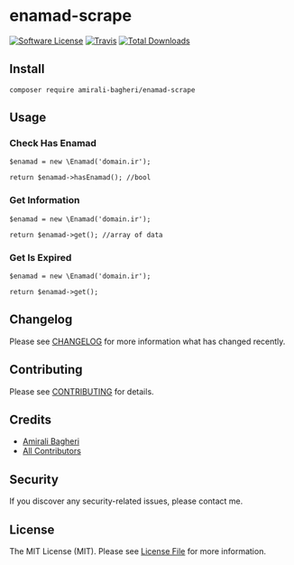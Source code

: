 # enamad-scrape

[![Software License](https://img.shields.io/badge/license-MIT-brightgreen.svg?style=flat-square)](LICENSE.md)
[![Travis](https://img.shields.io/travis/amirali-bagheri/enamad-scrape.svg?style=flat-square)]()
[![Total Downloads](https://img.shields.io/packagist/dt/amirali-bagheri/enamad-scrape.svg?style=flat-square)](https://packagist.org/packages/amirali-bagheri/enamad-scrape)

## Install
`composer require amirali-bagheri/enamad-scrape`

## Usage

### __Check Has Enamad__

```
$enamad = new \Enamad('domain.ir');

return $enamad->hasEnamad(); //bool

```

### __Get Information__

```
$enamad = new \Enamad('domain.ir');

return $enamad->get(); //array of data
```

### __Get Is Expired__

```
$enamad = new \Enamad('domain.ir');

return $enamad->get();
```

[comment]: <> (## Testing)

[comment]: <> (Run the tests with:)

[comment]: <> (``` bash)

[comment]: <> (vendor/bin/phpunit)

[comment]: <> (```)

## Changelog
Please see [CHANGELOG](CHANGELOG.md) for more information what has changed recently.

## Contributing
Please see [CONTRIBUTING](CONTRIBUTING.md) for details.

## Credits

- [Amirali Bagheri](https://github.com/amirali-bagheri)
- [All Contributors](https://github.com/amirali-bagheri/enamad-scrape/contributors)

## Security
If you discover any security-related issues, please contact me.

## License
The MIT License (MIT). Please see [License File](/LICENSE.md) for more information.
